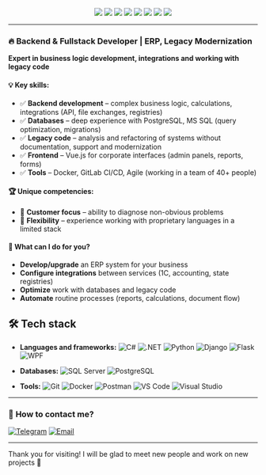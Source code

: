 <p align="center">
  <a href="https://t.me/Ilyaalex99"><img src="https://img.shields.io/badge/Telegram-26A5E4?style=for-the-badge&logo=telegram&logoColor=white" /></a>
  <a href="mailto:ilya19xx2014@gmail.com"><img src="https://img.shields.io/badge/Gmail-D14836?style=for-the-badge&logo=gmail&logoColor=white" /></a>
  <a href="https://vk.com/filippov.ilya112"><img src="https://img.shields.io/badge/VK-4680C2?style=for-the-badge&logo=vk&logoColor=white" /></a>
  <a href="https://x.com/ka_fil3316"><img src="https://img.shields.io/badge/X-000000?style=for-the-badge&logo=x&logoColor=white" /></a>
  <a href="https://www.facebook.com/ilya.filippov.1291"><img src="https://img.shields.io/badge/Facebook-1877F2?style=for-the-badge&logo=facebook&logoColor=white" /></a>
  <a href="https://www.linkedin.com/in/ilya-filippov-ba2220368/"><img src="https://img.shields.io/badge/LinkedIn-0A66C2?style=for-the-badge&logo=linkedin&logoColor=white" /></a>
  <a href="https://career.habr.com/ilya_fil"><img src="https://img.shields.io/badge/Habr_Career-65A3BE?style=for-the-badge&logo=data:image/svg+xml;base64,PHN2ZyBmaWxsPSIjZmZmIiB2aWV3Qm94PSIwIDAgNjQgNjQiIHhtbG5zPSJodHRwOi8vd3d3LnczLm9yZy8yMDAwL3N2ZyI+PHBhdGggZD0iTTExLjYgMzQuN0g0Mi40Yy4zIDAgLjYuMy42LjZ2MTIuN2MwIC4zLS4zLjYtLjYuNkgxMS42Yy0uMyAwLS42LS4zLS42LS42VjM1LjNjMC0uMy4zLS42LjYtLjZ6bTAtMjAuNEg0Mi40Yy4zIDAgLjYuMy42LjZ2MTIuN2MwIC4zLS4zLjYtLjYuNkgxMS42Yy0uMyAwLS42LS4zLS42LS42VjE1LjljMC0uMy4zLS42LjYtLjZ6Ii8+PC9zdmc+" /></a>
  <a href="https://www.youtube.com/@ilyafil112"><img src="https://img.shields.io/badge/YouTube-FF0000?style=for-the-badge&logo=youtube&logoColor=white" /></a>
</p>

---

### 🔥 **Backend & Fullstack Developer | ERP, Legacy Modernization**
**Expert in business logic development, integrations and working with legacy code**

#### 💡 **Key skills:**
- ✅ **Backend development** – complex business logic, calculations, integrations (API, file exchanges, registries)
- ✅ **Databases** – deep experience with PostgreSQL, MS SQL (query optimization, migrations)
- ✅ **Legacy code** – analysis and refactoring of systems without documentation, support and modernization
- ✅ **Frontend** – Vue.js for corporate interfaces (admin panels, reports, forms)
- ✅ **Tools** – Docker, GitLab CI/CD, Agile (working in a team of 40+ people)

#### 🏆 **Unique competencies:**
- 🔹 **Customer focus** – ability to diagnose non-obvious problems
- 🔹 **Flexibility** – experience working with proprietary languages ​​in a limited stack

#### 📌 **What can I do for you?**
- **Develop/upgrade** an ERP system for your business
- **Configure integrations** between services (1C, accounting, state registries)
- **Optimize** work with databases and legacy code
- **Automate** routine processes (reports, calculations, document flow)

## 🛠️ Tech stack

- **Languages ​​and frameworks:** ![C#](https://img.shields.io/badge/C%23-239120?style=flat&logo=c-sharp&logoColor=white) ![.NET](https://img.shields.io/badge/.NET-512BD4?style=flat&logo=dotnet&logoColor=white) ![Python](https://img.shields.io/badge/Python-3776AB?style=flat&logo=python&logoColor=white) ![Django](https://img.shields.io/badge/Django-092E20?style=flat&logo=django&logoColor=white) ![Flask](https://img.shields.io/badge/Flask-000000?style=flat&logo=flask&logoColor=white) ![WPF](https://img.shields.io/badge/WPF-512BD4?style=flat&logo=windows&logoColor=white)
- **Databases:** ![SQL Server](https://img.shields.io/badge/Microsoft_SQL_Server-CC2927?style=flat&logo=microsoftsqlserver&logoColor=white) ![PostgreSQL](https://img.shields.io/badge/PostgreSQL-4169E1?style=flat&logo=postgresql&logoColor=white)

- **Tools:** ![Git](https://img.shields.io/badge/Git-F05032?style=flat&logo=git&logoColor=white) ![Docker](https://img.shields.io/badge/Docker-2496ED?style=flat&logo=docker&logoColor=white) ![Postman](https://img.shields.io/badge/Postman-FF6C37?style=flat&logo=postman&logoColor=white) ![VS Code](https://img.shields.io/badge/VS_Code-007ACC?style=flat&logo=visualstudiocode&logoColor=white) ![Visual Studio](https://img.shields.io/badge/Visual_Studio-5C2D91?style=flat&logo=visualstudio&logoColor=white)
---

### 🔗 **How ​​to contact me?**
[![Telegram](https://img.shields.io/badge/Telegram-write%20v%20ЛС-blue?logo=telegram)](https://t.me/Ilyaalex99)
[![Email](https://img.shields.io/badge/Email-ilya.filippov.work@mail.ru-red?logo=gmail)](mailto:ilya.filippov.work@mail.ru)

---
Thank you for visiting! I will be glad to meet new people and work on new projects 🤝
